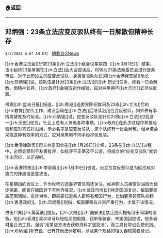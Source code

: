 ###  [:house:返回](README.md)
---


## 邓炳强：23条立法应变反驳队终有一日解散但精神长存
`3/7/2024 6:07 AM UTC ` [轉載自GNews](https://gnews.org/articles/2373006)

[[zh:香港立法会]]研究23条[[zh:立法]]小组会议星期四（[[zh:3月7日]]）结束，该小组待23条草案在[[zh:立法]]会大会首读后，将转为23条法案委员会进行逐条审议。对于此前设立的应变反驳队，身兼反驳队队长的[[zh:香港保安局]]局长[[zh:邓炳强]]说，该队伍是针对23条[[zh:立法]]的[[zh:历史]]任务，终有一日会解散，但精神长存，[[zh:政府]]会吸取运作经验，应对抹黑用不[[zh:同方]]式尽快反驳。

根据[[zh:星岛日报]]报道，[[zh:香港]]选委界陈绍雄问及23条[[zh:立法]]后的[[zh:教育]]宣传工作，建议当局在[[zh:立法]]后继续沿用应变反驳队，如外界有事情发酵就及时反驳。[[zh:邓炳强]]说，应变反驳队是针对23条[[zh:立法]]过程这一[[zh:历史]]任务，社会上总有人抹黑各种事项，[[zh:政府]]在此次过程中积累经验和应对方式将沿用，未必名字是应变反驳队，这个队终有一日会解散，但承诺会采取这种有效率的方式，应对抹黑用不同手段尽快反驳。

[[zh:香港律政司]]司长林定国曾在[[zh:1月26日]]介绍，23条在[[zh:立法]]过程中，必然会受到不友善批评，如批评不正确及不公道，将成立的“应变反驳队”就会作出回应，以正视听。

[[zh:香港特首]][[zh:李家超]][[zh:1月30日]]也说，设立应变反驳队是为回应敌对势力的抹黑或恶意攻击。

在星期四的会议上，作为牧师的选委界管浩鸣还关注，如神职人员接受告诫后为信徒保密，能否在叛国罪下有例外情况。[[zh:律政司司长]]林定国回复说，叛国罪涵盖范围清晰、有针对性，即需要知道某人即将有叛国行为，比如要带领军队推翻[[zh:香港政府]]。[[zh:邓炳强]]则指，叛国罪需有非常严重行为，才属于该情况。

进出口界[[zh:黄英豪]]提及，[[zh:大陆]][[zh:国安法]]禁止民间拥有用于间谍的设备，但[[zh:香港]]深水埗可以轻松买到偷摄、窃听等装备，林定国回应说，很多器材是合法工具，强调“用某些方法去获取资料才是犯法”，而工具日常也会使用到。[[zh:邓炳强]]补充说，已有其他法例定明，涉及某个规格的相关器械需要登记。
